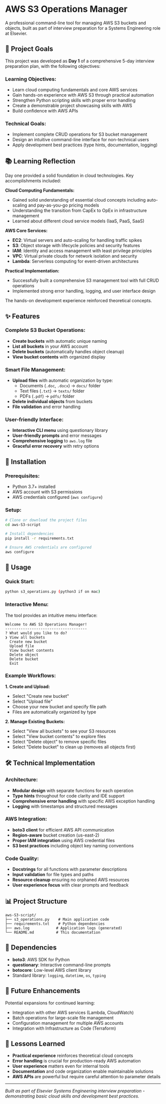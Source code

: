 # AWS S3 Operations Manager

A professional command-line tool for managing AWS S3 buckets and objects, built as part of interview preparation for a Systems Engineering role at Elsevier.

## 🎯 Project Goals

This project was developed as **Day 1** of a comprehensive 5-day interview preparation plan, with the following objectives:

### **Learning Objectives:**

- Learn cloud computing fundamentals and core AWS services
- Gain hands-on experience with AWS S3 through practical automation
- Strengthen Python scripting skills with proper error handling
- Create a demonstrable project showcasing skills with AWS
- Build confidence with AWS APIs

### **Technical Goals:**

- Implement complete CRUD operations for S3 bucket management
- Design an intuitive command-line interface for non-technical users
- Apply development best practices (type hints, documentation, logging)

## 📚 Learning Reflection

Day one provided a solid foundation in cloud technologies. Key accomplishments included:

**Cloud Computing Fundamentals:**

- Gained solid understanding of essential cloud concepts including auto-scaling and pay-as-you-go pricing models
- Understanding the transition from CapEx to OpEx in infrastructure management
- Learned about different cloud service models (IaaS, PaaS, SaaS)

**AWS Core Services:**

- **EC2**: Virtual servers and auto-scaling for handling traffic spikes
- **S3**: Object storage with lifecycle policies and security features
- **IAM**: Identity and access management with least privilege principles
- **VPC**: Virtual private clouds for network isolation and security
- **Lambda**: Serverless computing for event-driven architectures

**Practical Implementation:**

- Successfully built a comprehensive S3 management tool with full CRUD operations
- Implemented strong error handling, logging, and user interface design

The hands-on development experience reinforced theoretical concepts.

## ✨ Features

### **Complete S3 Bucket Operations:**

- **Create buckets** with automatic unique naming
- **List all buckets** in your AWS account
- **Delete buckets** (automatically handles object cleanup)
- **View bucket contents** with organized display

### **Smart File Management:**

- **Upload files** with automatic organization by type:
  - Documents (`.doc`, `.docx`) → `docs/` folder
  - Text files (`.txt`) → `texts/` folder
  - PDFs (`.pdf`) → `pdfs/` folder
- **Delete individual objects** from buckets
- **File validation** and error handling

### **User-friendly Interface:**

- **Interactive CLI menu** using questionary library
- **User-friendly prompts** and error messages
- **Comprehensive logging** to `aws.log` file
- **Graceful error recovery** with retry options

## 🚀 Installation

### **Prerequisites:**

- Python 3.7+ installed
- AWS account with S3 permissions
- AWS credentials configured (`aws configure`)

### **Setup:**

```bash
# Clone or download the project files
cd aws-S3-script

# Install dependencies
pip install -r requirements.txt

# Ensure AWS credentials are configured
aws configure
```

## 📖 Usage

### **Quick Start:**

```bash
python s3_operations.py (python3 if on mac)
```

### **Interactive Menu:**

The tool provides an intuitive menu interface:

```
Welcome to AWS S3 Operations Manager!
-------------------------------------
? What would you like to do?
❯ View all buckets
  Create new bucket
  Upload file
  View bucket contents
  Delete object
  Delete bucket
  Exit
```

### **Example Workflows:**

**1. Create and Upload:**

- Select "Create new bucket"
- Select "Upload file"
- Choose your new bucket and specify file path
- Files are automatically organized by type

**2. Manage Existing Buckets:**

- Select "View all buckets" to see your S3 resources
- Select "View bucket contents" to explore files
- Select "Delete object" to remove specific files
- Select "Delete bucket" to clean up (removes all objects first)

## 🛠️ Technical Implementation

### **Architecture:**

- **Modular design** with separate functions for each operation
- **Type hints** throughout for code clarity and IDE support
- **Comprehensive error handling** with specific AWS exception handling
- **Logging** with timestamps and structured messages

### **AWS Integration:**

- **boto3 client** for efficient AWS API communication
- **Region-aware** bucket creation (us-east-2)
- **Proper IAM integration** using AWS credential files
- **S3 best practices** including object key naming conventions

### **Code Quality:**

- **Docstrings** for all functions with parameter descriptions
- **Input validation** for file types and paths
- **Resource cleanup** ensuring no orphaned AWS resources
- **User experience focus** with clear prompts and feedback

## 📊 Project Structure

```
aws-S3-script/
├── s3_operations.py    # Main application code
├── requirements.txt    # Python dependencies
├── aws.log            # Application logs (generated)
└── README.md          # This documentation
```

## 🔧 Dependencies

- **boto3**: AWS SDK for Python
- **questionary**: Interactive command-line prompts
- **botocore**: Low-level AWS client library
- Standard library: `logging`, `datetime`, `os`, `typing`

## 🚀 Future Enhancements

Potential expansions for continued learning:

- Integration with other AWS services (Lambda, CloudWatch)
- Batch operations for large-scale file management
- Configuration management for multiple AWS accounts
- Integration with Infrastructure as Code (Terraform)

## 📝 Lessons Learned

- **Practical experience** reinforces theoretical cloud concepts
- **Error handling** is crucial for production-ready AWS automation
- **User experience** matters even for internal tools
- **Documentation** and code organization enable maintainable solutions
- **AWS APIs** are powerful but require careful attention to parameter details

---

_Built as part of Elsevier Systems Engineering interview preparation - demonstrating basic cloud skills and development best practices._
